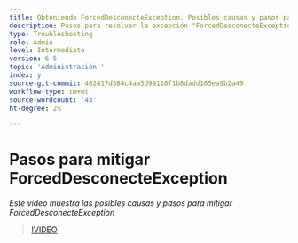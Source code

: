 ```yaml
---
title: Obteniendo ForcedDesconecteException. Posibles causas y pasos para mitigar el problema.
description: Pasos para resolver la excepción "ForcedDesconecteException - Este miembro ha sido forzado a salir del sistema distribuido".
type: Troubleshooting
role: Admin
level: Intermediate
version: 6.5
topic: 'Administración '
index: y
source-git-commit: 462417d384c4aa5d99110f1b8dadd165ea9b2a49
workflow-type: tm+mt
source-wordcount: '43'
ht-degree: 2%

---
```



# Pasos para mitigar ForcedDesconecteException

*Este vídeo muestra las posibles causas y pasos para mitigar ForcedDesconecteException*

>[!VIDEO](https://video.tv.adobe.com/v/335483?quality=9&learn=on)
